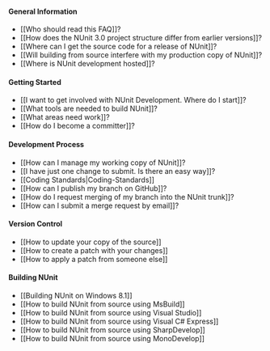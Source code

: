 #### General Information
  * [[Who should read this FAQ]]?
  * [[How does the NUnit 3.0 project structure differ from earlier versions]]?
  * [[Where can I get the source code for a release of NUnit]]?
  * [[Will building from source interfere with my production copy of NUnit]]?
  * [[Where is NUnit development hosted]]?

#### Getting Started

  * [[I want to get involved with NUnit Development. Where do I start]]?
  * [[What tools are needed to build NUnit]]?
  * [[What areas need work]]?
  * [[How do I become a committer]]?

#### Development Process

  * [[How can I manage my working copy of NUnit]]?
  * [[I have just one change to submit. Is there an easy way]]?
  * [[Coding Standards|Coding-Standards]]
  * [[How can I publish my branch on GitHub]]?
  * [[How do I request merging of my branch into the NUnit trunk]]?
  * [[How can I submit a merge request by email]]?

#### Version Control

  * [[How to update your copy of the source]]
  * [[How to create a patch with your changes]]
  * [[How to apply a patch from someone else]]

#### Building NUnit

  * [[Building NUnit on Windows 8.1]]
  * [[How to build NUnit from source using MsBuild]]
  * [[How to build NUnit from source using Visual Studio]]
  * [[How to build NUnit from source using Visual C# Express]]
  * [[How to build NUnit from source using SharpDevelop]]
  * [[How to build NUnit from source using MonoDevelop]]

